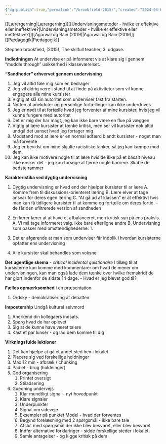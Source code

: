 ```yaml
---
{"dg-publish":true,"permalink":"/brookfield-2015/","created":"2024-04-07T13:38:31.000+02:00","updated":"2025-04-17T14:52:34.628+02:00"}
---
```


[[Lærergerning\|Lærergerning]][[Undervisningsmetoder - hvilke er effektive eller ineffektive?\|Undervisningsmetoder - hvilke er effektive eller ineffektive?]][[Agarwal og Bain (2019)\|Agarwal og Bain (2019)]]
[[Pædagogik\|Pædagogik]]

Stephen brookfield, (2015), The skilfull teacher, 3. udgave.

**Indledningen**
At undervise er på informeret vis at klare sig i gennem “muddle through” usikkerhed i klasseværelset. 

**“Sandheder” erhvervet gennem undervisning**
1. Jeg vil altid føle mig som en bedrager
2. Jeg vil aldrig være i stand til at finde på aktiviteter som vil kunne engagere alle mine kursister 
3. Vigtig at slå sin autoritet som underviser fast fra starten.
4. Nytten af anekdoter og personlige fortællinger kan ikke underdrives
5. Jeg er nødt til at fortælle hvad jeg forventer af mine kursister, hvis jeg vil kunne fungere med autoritet
6. Det er mig der har magt, jeg kan ikke bare være en flue på væggen 
7. Vigtig at lære kursister at tænke kritisk, men ser vil kursister nok altid undgå det uanset hvad jeg fortager mig
8. Modstand mod at lære er en normal adfærd blandt kursister - noget man må forvente 
9. Jeg er bevidst om mine skjulte racistiske tanker, så jeg kan kæmpe mod dem.
10. Jeg kan ikke motivere nogle til at lære hvis de ikke på et basalt niveau ikke ønsker det - jeg kan forsøge at fjerne nogle barriere. Skabe de bedste rammer

**Karakteristika ved dygtig undervisning**
1. Dygtig undervisning er hvad end der hjælper kursister til ar lære
     A. Komme frem til diskussions-orienteret læring
     B. Lære elver at tage ansvar for deres egen læring
     C. “At gå ud af klassen” er at effektivt hvis man kan få tidligere kursister til at komme og fortælle om deres fortid. - de får den ufiltrerede version af sandheden
     
1. En lærer lærer at at have et afbalanceret, men kritisk syn på ens praksis.
     A. Ví må tage informeret valg. ikke bare efterligne andre
     B. Undervisning som passer med omstændighederne. 
             1.
             
1. Det er afgørende at man som underviser får indblik i hvordan kursisterne opfatter ens undervisning 
2. Alle kursister skal behandles som voksne 

**Det ugentlige skema** - *critical incidental quistionaire* 
I tillæg til at kursisterne kan komme med kommentarer om hvad de mener om undervisningen, kan man også lade dem tænke over hvilke fremskridt de har gjort indenfor de sidste 14 dage.
	- Hvad er jeg blevet god til?

**Fælles opmærksomhed** i en præsentation 
1. Ordsky - demokratisering af debatten 

**Impostership**
Undgå kulturel selvmord 
1. Anerkend din kollegaers indsats.
2. Spørg hvad de har oplevet 
3. Sig at de kunne have været talere 
4. Kast et par lunser - og lad dem komme til dig

**Virkningsfulde lektioner**
1. Det kan hjælpe at gå et andet sted hen i lokalet 
2.  Placere sig ved forskellige holdninger 
3. Max 12 min - afbræk / chunking 
4. Padlet - brug (holdninger) 
5. God organisering
     1. Printet oversigt 
     2. Stiladsering
6. Guedning undervejs
   1. Klar mundtligt signal - nyt hovedpunkt 
   2. Klare signaler
   3. Underpunkter
   4. Signal om sideveje 
   5. Eksempler på punktet
Model - hvad der forventes 
     1. Begynd forelæsning med 2 spørgsmål - ikke bare tale 
     2. Afslut med spørgsmål der ikke blev besvaret, eller blev besvaret
     3. Indfør alternative forklaringer - sidde forskellige steder i lokalet. 
     4. Samle antagelser - og kigge kritisk på dem








